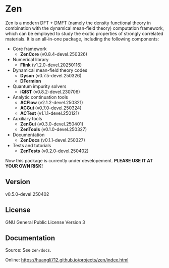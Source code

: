 # Zen

Zen is a modern DFT + DMFT (namely the density functional theory in combination with the dynamical mean-field theory) computation framework, which can be employed to study the exotic properties of strongly correlated materials. It is an all-in-one package, including the following components:

* Core framework
    * **ZenCore** (v0.8.4-devel.250326)
* Numerical library
    * **Flink** (v1.2.0-devel.20250116)
* Dynamical mean-field theory codes
    * **Dyson** (v0.7.5-devel.250326)
    * **DFermion**
* Quantum impurity solvers
    * **iQIST** (v0.8.2-devel.230706)
* Analytic continuation tools
    * **ACFlow** (v2.1.2-devel.250321)
    * **ACGui** (v0.7.0-devel.250324)
    * **ACTest** (v1.1.1-devel.250121)
* Auxiliary tools
    * **ZenGui** (v0.3.0-devel.250401)
    * **ZenTools** (v0.1.0-devel.250327)
* Documentation
    * **ZenDocs** (v0.1.1-devel.250327)
* Tests and tutorials
    * **ZenTests** (v0.2.0-devel.250402)

Now this package is currently under developement. **PLEASE USE IT AT YOUR OWN RISK!**

## Version

v0.5.0-devel.250402

## License

GNU General Public License Version 3

## Documentation

Source: See `zen/docs`.

Online: https://huangli712.github.io/projects/zen/index.html
